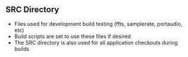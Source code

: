 ## SRC Directory
* Files used for development build testing (ffts, samplerate, portaudio, etc)
* Build scripts are set to use these files if desired
* The SRC directory is also used for all application checkouts during builds